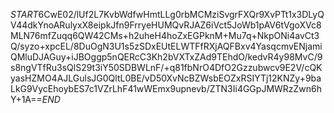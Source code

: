 $START$6CwE02/lUf2L7KvbWdfwHmtLLg0rbMCMziSvgrFXQr9XvPTt1x3DLyQV44dkYnoARulyxX8eipkJfn9FrryeHUMQvRJAZ6iVct5JoWb1pAV6tVgoXVc8MLN76mfZuqq6QW42CMs+h2uheH4hoZxEGPknM+Mu7q+NkpONi4avCt3Q/syzo+xpcEL/8DuOgN3U1s5zSDxEUtELWTFfRXjAQFBxv4YasqcmvENjamiQMluDJAGuy+iJBOggp5nQERcC3Kh2bVXTxZAd9TEhdO/kedvR4y98MvC/9s8ngVTfRu3sQlS29t3iY50SDBWLnF/+q81fbNrO4DfO2Gzzubwcv9E2V/cQKyasHZMO4AJLGulsJG0QltL0BE/vD50XvNcBZWsbEOZxRSIYTj12KNZy+9baLkG9VycEhoybES7c1VZrLhF41wWEmx9upnevb/ZTN3Ii4GGpJMWRzZwn6hY+1A==$END$